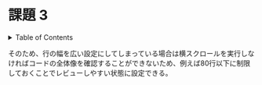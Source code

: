 # 課題 3

<!-- START doctoc generated TOC please keep comment here to allow auto update -->
<!-- DON'T EDIT THIS SECTION, INSTEAD RE-RUN doctoc TO UPDATE -->
<details>
<summary>Table of Contents</summary>

- [チーム開発を円滑にするための取り組み](#%E3%83%81%E3%83%BC%E3%83%A0%E9%96%8B%E7%99%BA%E3%82%92%E5%86%86%E6%BB%91%E3%81%AB%E3%81%99%E3%82%8B%E3%81%9F%E3%82%81%E3%81%AE%E5%8F%96%E3%82%8A%E7%B5%84%E3%81%BF)

</details>
<!-- END doctoc generated TOC please keep comment here to allow auto update -->

そのため、行の幅を広い設定にしてしまっている場合は横スクロールを実行しなければコードの全体像を確認することができないため、例えば80行以下に制限しておくことでレビューしやすい状態に設定できる。
